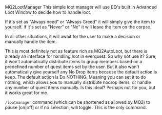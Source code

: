 MQ2LootManager
This simple loot manager will use EQ's built in Advanced Loot Window to decide how to handle loot. 

If it's set as "Always need" or "Always Greed" it will simply give the item to yourself. 
If it's set as "Never" or "No" it will leave the item on the corpse. 

In all other situations, it will await for the user to make a decision or manually handle the item. 

This is most definitely not as feature rich as MQ2AutoLoot, but there is already an interface for handling loot in everquest. So why not use it?
Sure, it won't automatically distribute items to group members based on a predefined number of quest items set by the user. 
But it also won't automatically give yourself any No Drop items because the default action is keep. The default action is Do NOTHING. 
Meaning you can set it to do nothing, which allows you to manually distribute nodrop items, or handle any number of quest items manually. 
Is this ideal? Perhaps not for you, but it works great for me. 


`/lootmanager` command (which can be shortened as allowed by MQ2) to pause [on|off] or if no selection, will toggle. This is the only command.
